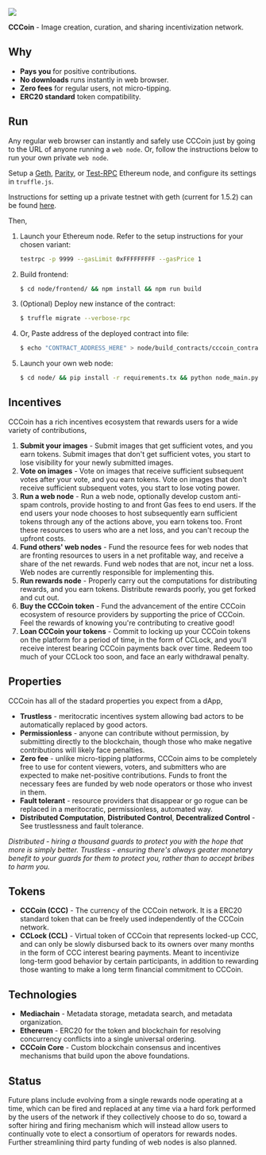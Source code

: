 [<img src="https://github.com/mediachainlabs/cccoin/raw/master/images/cccoin_3.png">](https://github.com/mediachainlabs/cccoin/raw/master/images/cccoin_3.png)

**CCCoin** - Image creation, curation, and sharing incentivization network.

## Why

- **Pays you** for positive contributions.
- **No downloads** runs instantly in web browser.
- **Zero fees** for regular users, not micro-tipping.
- **ERC20 standard** token compatibility.

## Run

Any regular web browser can instantly and safely use CCCoin just by going to the URL of anyone running a `web node`. Or, follow the instructions below to run your own private `web node`.

Setup a [Geth](https://ethereum.github.io/go-ethereum/downloads/), [Parity](https://ethcore.io/parity.html), or [Test-RPC](https://github.com/ethereumjs/testrpc) Ethereum node, and configure its settings in `truffle.js`.

Instructions for setting up a private testnet with geth (current for 1.5.2) can be found [here](https://gist.github.com/parkan/5b99978279b5c58ca0fdff0c18ed6d88).

Then,

1. Launch your Ethereum node. Refer to the setup instructions for your chosen variant:
   
   ```bash
   testrpc -p 9999 --gasLimit 0xFFFFFFFFF --gasPrice 1
   ```

2. Build frontend:

    ```bash
    $ cd node/frontend/ && npm install && npm run build
    ```
3. (Optional) Deploy new instance of the contract:

    ```bash
    $ truffle migrate --verbose-rpc
    ```

4. Or, Paste address of the deployed contract into file:

    ```bash
    $ echo "CONTRACT_ADDRESS_HERE" > node/build_contracts/cccoin_contract_address.txt
    ```

5. Launch your own web node:

    ```bash
    $ cd node/ && pip install -r requirements.tx && python node_main.py start_web
    ```

## Incentives

CCCoin has a rich incentives ecosystem that rewards users for a wide variety of contributions,

1. **Submit your images** - Submit images that get sufficient votes, and you earn tokens. Submit images that don't get sufficient votes, you start to lose visibility for your newly submitted images.
2. **Vote on images** - Vote on images that receive sufficient subsequent votes after your vote, and you earn tokens. Vote on images that don't receive sufficient subsequent votes, you start to lose voting power.
3. **Run a web node** - Run a web node, optionally develop custom anti-spam controls, provide hosting to and front Gas fees to end users. If the end users your node chooses to host subsequently earn sufficient tokens through any of the actions above, you earn tokens too. Front these resources to users who are a net loss, and you can't recoup the upfront costs.
4. **Fund others' web nodes** - Fund the resource fees for web nodes that are fronting resources to users in a net profitable way, and receive a share of the net rewards. Fund web nodes that are not, incur net a loss. Web nodes are currently responsible for implementing this.
5. **Run rewards node** - Properly carry out the computations for distributing rewards, and you earn tokens. Distribute rewards poorly, you get forked and cut out.
6. **Buy the CCCoin token** - Fund the advancement of the entire CCCoin ecosystem of resource providers by supporting the price of CCCoin. Feel the rewards of knowing you're contributing to creative good!
7. **Loan CCCoin your tokens** - Commit to locking up your CCCoin tokens on the platform for a period of time, in the form of CCLock, and you'll receive interest bearing CCCoin payments back over time. Redeem too much of your CCLock too soon, and face an early withdrawal penalty.

## Properties

CCCoin has all of the stadard properties you expect from a dApp,

- **Trustless** - meritocratic incentives system allowing bad actors to be automatically replaced by good actors.
- **Permissionless** - anyone can contribute without permission, by submitting directly to the blockchain, though those who make negative contributions will likely face penalties.
- **Zero fee** - unlike micro-tipping platforms, CCCoin aims to be completely free to use for content viewers, voters, and submitters who are expected to make net-positive contributions. Funds to front the necessary fees are funded by web node operators or those who invest in them.
- **Fault tolerant** - resource providers that disappear or go rogue can be replaced in a meritocratic, permissionless, automated way.
- **Distributed Computation**, **Distributed Control**, **Decentralized Control** - See trustlessness and fault tolerance.

*Distributed - hiring a thousand guards to protect you with the hope that more is simply better. Trustless - ensuring there's always geater monetary benefit to your guards for them to protect you, rather than to accept bribes to harm you.*

## Tokens

- **CCCoin (CCC)** - The currency of the CCCoin network. It is a ERC20 standard token that can be freely used independently of the CCCoin network.
- **CCLock (CCL)** - Virtual token of CCCoin that represents locked-up CCC, and can only be slowly disbursed back to its owners over many months in the form of CCC interest bearing payments. Meant to incentivize long-term good behavior by certain participants, in addition to rewarding those wanting to make a long term financial commitment to CCCoin.

## Technologies

- **Mediachain** - Metadata storage, metadata search, and metadata organization.
- **Ethereum** - ERC20 for the token and blockchain for resolving concurrency conflicts into a single universal ordering.
- **CCCoin Core** - Custom blockchain consensus and incentives mechanisms that build upon the above foundations.

## Status

Future plans include evolving from a single rewards node operating at a time, which can be fired and replaced at any time via a hard fork performed by the users of the network if they collectively choose to do so, toward a softer hiring and firing mechanism which will instead allow users to continually vote to elect a consortium of operators for rewards nodes. Further streamlining third party funding of web nodes is also planned.

